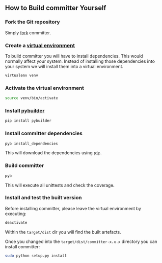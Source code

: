 ## How to Build committer Yourself

### Fork the Git repository

Simply [fork](https://github.com/aelgru/committer/fork_select) committer.

### Create a [virtual environment](http://www.virtualenv.org/)

To build committer you will have to install dependencies.
This would normally affect your system.
Instead of installing those dependencies into your system we will install them into a virtual environment.

```bash
virtualenv venv
```

### Activate the virtual environment

```bash
source venv/bin/activate
```

### Install [pybuilder](http://pybuilder.github.com/)

```bash
pip install pybuilder
```

### Install committer dependencies

```bash
pyb install_dependencies
```

This will download the dependencies using `pip`.

### Build committer

```bash
pyb
```

This will execute all unittests and check the coverage.

### Install and test the built version

Before installing committer, please leave the virtual environment by executing:

```bash
deactivate
```

Within the `target/dist` dir you will find the built artefacts.

Once you changed into the `target/dist/committer-x.x.x` directory you can install committer:

```bash
sudo python setup.py install
```

